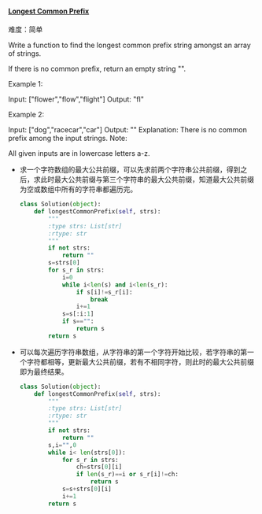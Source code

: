 #### [Longest Common Prefix](https://leetcode-cn.com/problems/longest-common-prefix/)

难度：简单

Write a function to find the longest common prefix string amongst an array of strings.

If there is no common prefix, return an empty string "".

Example 1:

Input: ["flower","flow","flight"]
Output: "fl"

Example 2:

Input: ["dog","racecar","car"]
Output: ""
Explanation: There is no common prefix among the input strings.
Note:

All given inputs are in lowercase letters a-z.

- 求一个字符数组的最大公共前缀，可以先求前两个字符串公共前缀，得到之后，求此时最大公共前缀与第三个字符串的最大公共前缀，知道最大公共前缀为空或数组中所有的字符串都遍历完。

  ```python
  class Solution(object):
      def longestCommonPrefix(self, strs):
          """
          :type strs: List[str]
          :rtype: str
          """
          if not strs:
              return ""
          s=strs[0]
          for s_r in strs:
              i=0
              while i<len(s) and i<len(s_r):
                  if s[i]!=s_r[i]:
                      break
                  i+=1
              s=s[:i:1]
              if s=="":
                  return s
          return s
  ```

- 可以每次遍历字符串数组，从字符串的第一个字符开始比较，若字符串的第一个字符都相等，更新最大公共前缀，若有不相同字符，则此时的最大公共前缀即为最终结果。

  ```python
  class Solution(object):
      def longestCommonPrefix(self, strs):
          """
          :type strs: List[str]
          :rtype: str
          """
          if not strs:
              return ""
          s,i="",0
          while i< len(strs[0]):
              for s_r in strs:
                  ch=strs[0][i]
                  if len(s_r)==i or s_r[i]!=ch:
                      return s
              s=s+strs[0][i]
              i+=1
          return s 
  ```

  


